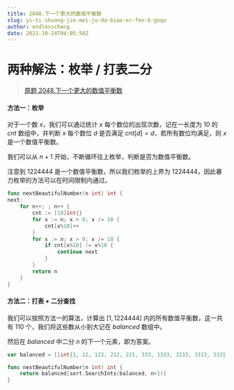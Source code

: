 ```yaml
---
title: 2048.下一个更大的数值平衡数
slug: yi-ti-shuang-jie-mei-ju-da-biao-er-fen-b-gnqo
author: endlesscheng
date: 2021-10-24T04:05:50Z
---
```

# 两种解法：枚举 / 打表二分
 
> [原题 2048.下一个更大的数值平衡数](https://leetcode.cn/problems/next-greater-numerically-balanced-number)
#### 方法一：枚举

对于一个数 $x$，我们可以通过统计 $x$ 每个数位的出现次数，记在一长度为 $10$ 的 $\textit{cnt}$ 数组中，并判断 $x$ 每个数位 $d$ 是否满足 $\textit{cnt}[d] = d$，若所有数位均满足，则 $x$ 是一个数值平衡数。

我们可以从 $n+1$ 开始，不断循环往上枚举，判断是否为数值平衡数。

注意到 $1224444$ 是一个数值平衡数，所以我们枚举的上界为 $1224444$，因此暴力枚举的方法可以在时间限制内通过。

```go
func nextBeautifulNumber(n int) int {
next:
	for n++; ; n++ {
		cnt := [10]int{}
		for x := n; x > 0; x /= 10 {
			cnt[x%10]++
		}
		for x := n; x > 0; x /= 10 {
			if cnt[x%10] != x%10 {
				continue next
			}
		}
		return n
	}
}
```

#### 方法二：打表 + 二分查找

我们可以按照方法一的算法，计算出 $[1,1224444]$ 内的所有数值平衡数，这一共有 $110$ 个，我们将这些数从小到大记在 $\textit{balanced}$ 数组中。

然后在 $\textit{balanced}$ 中二分 $n$ 的下一个元素，即为答案。

```go
var balanced = []int{1, 22, 122, 212, 221, 333, 1333, 3133, 3313, 3331, 4444, 14444, 22333, 23233, 23323, 23332, 32233, 32323, 32332, 33223, 33232, 33322, 41444, 44144, 44414, 44441, 55555, 122333, 123233, 123323, 123332, 132233, 132323, 132332, 133223, 133232, 133322, 155555, 212333, 213233, 213323, 213332, 221333, 223133, 223313, 223331, 224444, 231233, 231323, 231332, 232133, 232313, 232331, 233123, 233132, 233213, 233231, 233312, 233321, 242444, 244244, 244424, 244442, 312233, 312323, 312332, 313223, 313232, 313322, 321233, 321323, 321332, 322133, 322313, 322331, 323123, 323132, 323213, 323231, 323312, 323321, 331223, 331232, 331322, 332123, 332132, 332213, 332231, 332312, 332321, 333122, 333212, 333221, 422444, 424244, 424424, 424442, 442244, 442424, 442442, 444224, 444242, 444422, 515555, 551555, 555155, 555515, 555551, 666666, 1224444}

func nextBeautifulNumber(n int) int {
	return balanced[sort.SearchInts(balanced, n+1)]
}
```

